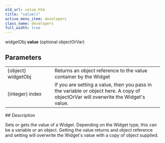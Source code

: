 ```yaml
---
old_url: value.htm
title: "value()"
active_menu_item: developers
class_name: developers
full_width: true
---
```



widgetObj **value** (optional objectOrVar)

## Parameters

<table>
<tr>
<td width="169">
{object} widgetObj

</td>
<td width="17">
</td>
<td width="694">
Returns an object reference to the value container by the Widget

</td>
</tr>
<tr>
<td width="169">
{integer} index

</td>
<td width="17">
</td>
<td width="694">
If you are setting a value, then you pass in the variable or object here. A copy of objectOrVar will overwrite the Widget's value.

</td>
</tr>
</table>
## Description

Sets or gets the value of a Widget. Depending on the Widget type, this can be a variable or an object. Getting the value returns and object reference and setting will overwrite the Widget's value with a copy of object supplied.

